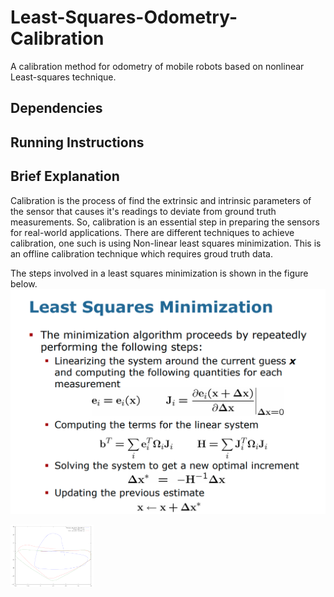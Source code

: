 # Least-Squares-Odometry-Calibration
A calibration method for odometry of mobile robots based on nonlinear Least-squares technique.

## Dependencies

## Running Instructions

## Brief Explanation
Calibration is the process of find the extrinsic and intrinsic parameters of the sensor that causes it's readings to deviate from ground truth measurements. So, calibration is an essential step in preparing the sensors for real-world applications. There are different techniques to achieve calibration, one such is using Non-linear least squares minimization. This is an offline calibration technique which requires groud truth data. 

The steps involved in a least squares minimization is shown in the figure below. 
<img heigth="100" src="resources/LS.png">

<img height="100" src="resources/odometry-calibration-result.png">
